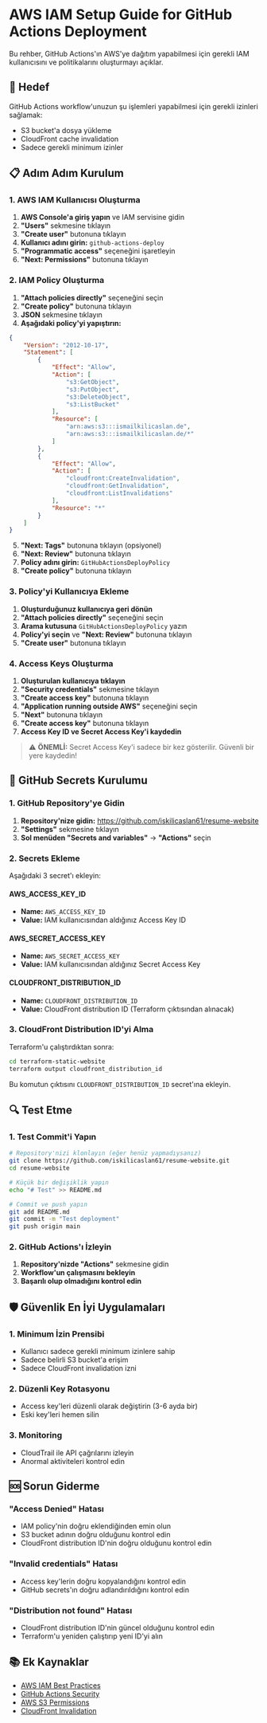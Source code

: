 # AWS IAM Setup Guide for GitHub Actions Deployment

Bu rehber, GitHub Actions'ın AWS'ye dağıtım yapabilmesi için gerekli IAM kullanıcısını ve politikalarını oluşturmayı açıklar.

## 🎯 Hedef

GitHub Actions workflow'unuzun şu işlemleri yapabilmesi için gerekli izinleri sağlamak:
- S3 bucket'a dosya yükleme
- CloudFront cache invalidation
- Sadece gerekli minimum izinler

## 📋 Adım Adım Kurulum

### 1. AWS IAM Kullanıcısı Oluşturma

1. **AWS Console'a giriş yapın** ve IAM servisine gidin
2. **"Users"** sekmesine tıklayın
3. **"Create user"** butonuna tıklayın
4. **Kullanıcı adını girin:** `github-actions-deploy`
5. **"Programmatic access"** seçeneğini işaretleyin
6. **"Next: Permissions"** butonuna tıklayın

### 2. IAM Policy Oluşturma

1. **"Attach policies directly"** seçeneğini seçin
2. **"Create policy"** butonuna tıklayın
3. **JSON** sekmesine tıklayın
4. **Aşağıdaki policy'yi yapıştırın:**

```json
{
    "Version": "2012-10-17",
    "Statement": [
        {
            "Effect": "Allow",
            "Action": [
                "s3:GetObject",
                "s3:PutObject",
                "s3:DeleteObject",
                "s3:ListBucket"
            ],
            "Resource": [
                "arn:aws:s3:::ismailkilicaslan.de",
                "arn:aws:s3:::ismailkilicaslan.de/*"
            ]
        },
        {
            "Effect": "Allow",
            "Action": [
                "cloudfront:CreateInvalidation",
                "cloudfront:GetInvalidation",
                "cloudfront:ListInvalidations"
            ],
            "Resource": "*"
        }
    ]
}
```

5. **"Next: Tags"** butonuna tıklayın (opsiyonel)
6. **"Next: Review"** butonuna tıklayın
7. **Policy adını girin:** `GitHubActionsDeployPolicy`
8. **"Create policy"** butonuna tıklayın

### 3. Policy'yi Kullanıcıya Ekleme

1. **Oluşturduğunuz kullanıcıya geri dönün**
2. **"Attach policies directly"** seçeneğini seçin
3. **Arama kutusuna** `GitHubActionsDeployPolicy` yazın
4. **Policy'yi seçin** ve **"Next: Review"** butonuna tıklayın
5. **"Create user"** butonuna tıklayın

### 4. Access Keys Oluşturma

1. **Oluşturulan kullanıcıya tıklayın**
2. **"Security credentials"** sekmesine tıklayın
3. **"Create access key"** butonuna tıklayın
4. **"Application running outside AWS"** seçeneğini seçin
5. **"Next"** butonuna tıklayın
6. **"Create access key"** butonuna tıklayın
7. **Access Key ID ve Secret Access Key'i kaydedin**

> ⚠️ **ÖNEMLİ:** Secret Access Key'i sadece bir kez gösterilir. Güvenli bir yere kaydedin!

## 🔐 GitHub Secrets Kurulumu

### 1. GitHub Repository'ye Gidin

1. **Repository'nize gidin:** https://github.com/iskilicaslan61/resume-website
2. **"Settings"** sekmesine tıklayın
3. **Sol menüden "Secrets and variables"** → **"Actions"** seçin

### 2. Secrets Ekleme

Aşağıdaki 3 secret'ı ekleyin:

#### AWS_ACCESS_KEY_ID
- **Name:** `AWS_ACCESS_KEY_ID`
- **Value:** IAM kullanıcısından aldığınız Access Key ID

#### AWS_SECRET_ACCESS_KEY
- **Name:** `AWS_SECRET_ACCESS_KEY`
- **Value:** IAM kullanıcısından aldığınız Secret Access Key

#### CLOUDFRONT_DISTRIBUTION_ID
- **Name:** `CLOUDFRONT_DISTRIBUTION_ID`
- **Value:** CloudFront distribution ID (Terraform çıktısından alınacak)

### 3. CloudFront Distribution ID'yi Alma

Terraform'u çalıştırdıktan sonra:

```bash
cd terraform-static-website
terraform output cloudfront_distribution_id
```

Bu komutun çıktısını `CLOUDFRONT_DISTRIBUTION_ID` secret'ına ekleyin.

## 🔍 Test Etme

### 1. Test Commit'i Yapın

```bash
# Repository'nizi klonlayın (eğer henüz yapmadıysanız)
git clone https://github.com/iskilicaslan61/resume-website.git
cd resume-website

# Küçük bir değişiklik yapın
echo "# Test" >> README.md

# Commit ve push yapın
git add README.md
git commit -m "Test deployment"
git push origin main
```

### 2. GitHub Actions'ı İzleyin

1. **Repository'nizde "Actions"** sekmesine gidin
2. **Workflow'un çalışmasını bekleyin**
3. **Başarılı olup olmadığını kontrol edin**

## 🛡️ Güvenlik En İyi Uygulamaları

### 1. Minimum İzin Prensibi
- Kullanıcı sadece gerekli minimum izinlere sahip
- Sadece belirli S3 bucket'a erişim
- Sadece CloudFront invalidation izni

### 2. Düzenli Key Rotasyonu
- Access key'leri düzenli olarak değiştirin (3-6 ayda bir)
- Eski key'leri hemen silin

### 3. Monitoring
- CloudTrail ile API çağrılarını izleyin
- Anormal aktiviteleri kontrol edin

## 🆘 Sorun Giderme

### "Access Denied" Hatası
- IAM policy'nin doğru eklendiğinden emin olun
- S3 bucket adının doğru olduğunu kontrol edin
- CloudFront distribution ID'nin doğru olduğunu kontrol edin

### "Invalid credentials" Hatası
- Access key'lerin doğru kopyalandığını kontrol edin
- GitHub secrets'ın doğru adlandırıldığını kontrol edin

### "Distribution not found" Hatası
- CloudFront distribution ID'nin güncel olduğunu kontrol edin
- Terraform'u yeniden çalıştırıp yeni ID'yi alın

## 📚 Ek Kaynaklar

- [AWS IAM Best Practices](https://docs.aws.amazon.com/IAM/latest/UserGuide/best-practices.html)
- [GitHub Actions Security](https://docs.github.com/en/actions/security-guides/security-hardening-for-github-actions)
- [AWS S3 Permissions](https://docs.aws.amazon.com/AmazonS3/latest/userguide/using-with-s3-actions.html)
- [CloudFront Invalidation](https://docs.aws.amazon.com/AmazonCloudFront/latest/DeveloperGuide/Invalidation.html) 
